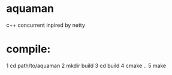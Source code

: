 # aquaman
c++ concurrent inpired by netty

# compile:
1 cd path/to/aquaman
2 mkdir build
3 cd build
4 cmake ..
5 make
